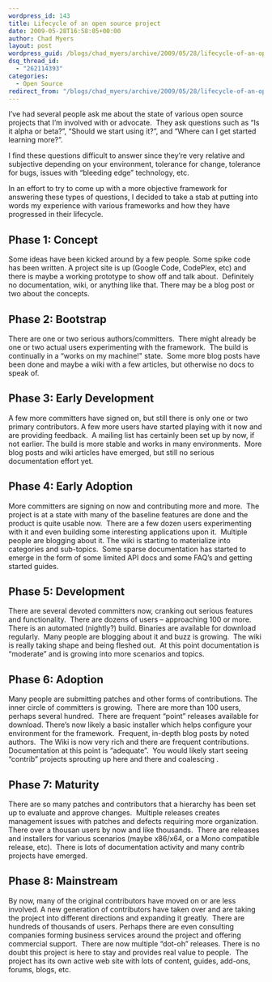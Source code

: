 ```yaml
---
wordpress_id: 143
title: Lifecycle of an open source project
date: 2009-05-28T16:58:05+00:00
author: Chad Myers
layout: post
wordpress_guid: /blogs/chad_myers/archive/2009/05/28/lifecycle-of-an-open-source-project.aspx
dsq_thread_id:
  - "262114393"
categories:
  - Open Source
redirect_from: "/blogs/chad_myers/archive/2009/05/28/lifecycle-of-an-open-source-project.aspx/"
---
```

I’ve had several people ask me about the state of various open source projects that I’m involved with or advocate.&#160; They ask questions such as “Is it alpha or beta?”, “Should we start using it?”, and “Where can I get started learning more?”.

I find these questions difficult to answer since they’re very relative and subjective depending on your environment, tolerance for change, tolerance for bugs, issues with “bleeding edge” technology, etc.&#160; 

In an effort to try to come up with a more objective framework for answering these types of questions, I decided to take a stab at putting into words my experience with various frameworks and how they have progressed in their lifecycle.

## Phase 1: Concept

Some ideas have been kicked around by a few people. Some spike code has been written. A project site is up (Google Code, CodePlex, etc) and there is maybe a working prototype to show off and talk about.&#160; Definitely no documentation, wiki, or anything like that. There may be a blog post or two about the concepts.

## Phase 2: Bootstrap

There are one or two serious authors/committers.&#160; There might already be one or two actual users experimenting with the framework.&#160; The build is continually in a “works on my machine!" state.&#160; Some more blog posts have been done and maybe a wiki with a few articles, but otherwise no docs to speak of.

## Phase 3: Early Development 

A few more committers have signed on, but still there is only one or two primary contributors. A few more users have started playing with it now and are providing feedback.&#160; A mailing list has certainly been set up by now, if not earlier. The build is more stable and works in many environments.&#160; More blog posts and wiki articles have emerged, but still no serious documentation effort yet.

## Phase 4: Early Adoption 

More committers are signing on now and contributing more and more.&#160; The project is at a state with many of the baseline features are done and the product is quite usable now.&#160; There are a few dozen users experimenting with it and even building some interesting applications upon it.&#160; Multiple people are blogging about it. The wiki is starting to materialize into categories and sub-topics.&#160; Some sparse documentation has started to emerge in the form of some limited API docs and some FAQ’s and getting started guides.

## Phase 5: Development 

There are several devoted committers now, cranking out serious features and functionality.&#160; There are dozens of users – approaching 100 or more.&#160; There is an automated (nightly?) build. Binaries are available for download regularly.&#160; Many people are blogging about it and buzz is growing.&#160; The wiki is really taking shape and being fleshed out.&#160; At this point documentation is “moderate” and is growing into more scenarios and topics. 

## Phase 6: Adoption

Many people are submitting patches and other forms of contributions. The inner circle of committers is growing.&#160; There are more than 100 users, perhaps several hundred.&#160; There are frequent “point” releases available for download. There’s now likely a basic installer which helps configure your environment for the framework.&#160; Frequent, in-depth blog posts by noted authors.&#160; The Wiki is now very rich and there are frequent contributions.&#160; Documentation at this point is “adequate”.&#160; You would likely start seeing “contrib” projects sprouting up here and there and coalescing .

## Phase 7: Maturity

There are so many patches and contributors that a hierarchy has been set up to evaluate and approve changes.&#160; Multiple releases creates management issues with patches and defects requiring more organization. There over a thousan users by now and like thousands.&#160; There are releases and installers for various scenarios (maybe x86/x64, or a Mono compatible release, etc).&#160; There is lots of documentation activity and many contrib projects have emerged.

## Phase 8: Mainstream 

By now, many of the original contributors have moved on or are less involved. A new generation of contributors have taken over and are taking the project into different directions and expanding it greatly.&#160; There are hundreds of thousands of users. Perhaps there are even consulting companies forming business services around the project and offering commercial support.&#160; There are now multiple “dot-oh” releases. There is no doubt this project is here to stay and provides real value to people.&#160; The project has its own active web site with lots of content, guides, add-ons, forums, blogs, etc.